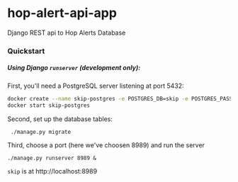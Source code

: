 # hop-alert-api-app

Django REST api to Hop Alerts Database

### Quickstart

##### Using Django `runserver` (development only):
First, you'll need a PostgreSQL server listening at port 5432:
```bash
docker create --name skip-postgres -e POSTGRES_DB=skip -e POSTGRES_PASSWORD=postgres -e POSTGRES_USER=postgres -p 5432:5432 postgres:11.1
docker start skip-postgres
```
Second, set up the database tables:
```bash
 ./manage.py migrate
```
Third, choose a port (here we've choosen 8989) and run the server
```
./manage.py runserver 8989 &
```
`skip` is at http://localhost:8989